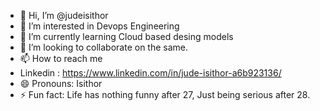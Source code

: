 - 👋 Hi, I’m @judeisithor
- 👀 I’m interested in Devops Engineering 
- 🌱 I’m currently learning Cloud based desing models
- 💞️ I’m looking to collaborate on the same.
- 📫 How to reach me
- Linkedin : https://www.linkedin.com/in/jude-isithor-a6b923136/
- 😄 Pronouns: Isithor
- ⚡ Fun fact: Life has nothing funny after 27, Just being serious after 28.

<!---
judeisithor/judeisithor is a ✨ special ✨ repository because its `README.md` (this file) appears on your GitHub profile.
You can click the Preview link to take a look at your changes.
--->
